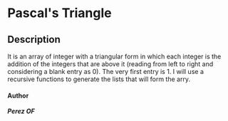 # **Pascal's Triangle**

## **Description**

It is an array of integer with a triangular form in which each integer is the addition of the integers that are above it (reading from left to right and considering a blank entry as 0). The very first entry is 1.
I will use a recursive functions to generate the lists that will form the arry.

####	**Author**
***Perez OF***
